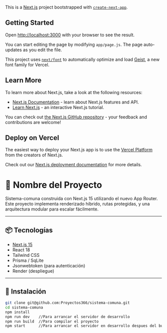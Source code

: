 This is a [Next.js](https://nextjs.org) project bootstrapped with [`create-next-app`](https://github.com/vercel/next.js/tree/canary/packages/create-next-app).

## Getting Started

Open [http://localhost:3000](http://localhost:3000) with your browser to see the result.

You can start editing the page by modifying `app/page.js`. The page auto-updates as you edit the file.

This project uses [`next/font`](https://nextjs.org/docs/app/building-your-application/optimizing/fonts) to automatically optimize and load [Geist](https://vercel.com/font), a new font family for Vercel.

## Learn More

To learn more about Next.js, take a look at the following resources:

- [Next.js Documentation](https://nextjs.org/docs) - learn about Next.js features and API.
- [Learn Next.js](https://nextjs.org/learn) - an interactive Next.js tutorial.

You can check out [the Next.js GitHub repository](https://github.com/vercel/next.js) - your feedback and contributions are welcome!

## Deploy on Vercel

The easiest way to deploy your Next.js app is to use the [Vercel Platform](https://vercel.com/new?utm_medium=default-template&filter=next.js&utm_source=create-next-app&utm_campaign=create-next-app-readme) from the creators of Next.js.

Check out our [Next.js deployment documentation](https://nextjs.org/docs/app/building-your-application/deploying) for more details.

# 🚀 Nombre del Proyecto

Sistema-comuna construida con Next.js 15 utilizando el nuevo App Router. Este proyecto implementa renderizado híbrido, rutas protegidas, y una arquitectura modular para escalar fácilmente.

---

## 📦 Tecnologías

- [Next.js 15](https://nextjs.org/)
- React 18
- Tailwind CSS
- Prisma / SqLite
- Jsonwebtoken (para autenticación)
- Render (despliegue)

---

## 🧰 Instalación

```bash
git clone git@github.com:Proyectos366/sistema-comuna.git
cd sistema-comuna
npm install
npm run dev    //Para arrancar el servidor de desarrollo
npm run build  //Para compilar el proyecto
npm start      //Para arrancar el servidor en desarrollo despues del build y corre en el puerto 3120




```
